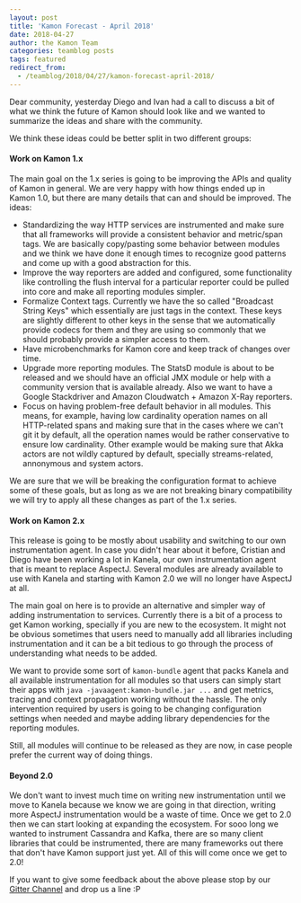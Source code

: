 ```yaml
---
layout: post
title: 'Kamon Forecast - April 2018'
date: 2018-04-27
author: the Kamon Team
categories: teamblog posts
tags: featured
redirect_from:
  - /teamblog/2018/04/27/kamon-forecast-april-2018/
---
```



Dear community, yesterday Diego and Ivan had a call to discuss a bit of what we think the future of Kamon should look
like and we wanted to summarize the ideas and share with the community.



We think these ideas could be better split in two different groups:

#### Work on Kamon 1.x

The main goal on the 1.x series is going to be improving the APIs and quality of Kamon in general. We are very happy with
how things ended up in Kamon 1.0, but there are many details that can and should be improved. The ideas:
  - Standardizing the way HTTP services are instrumented and make sure that all frameworks will provide a consistent
    behavior and metric/span tags. We are basically copy/pasting some behavior between modules and we think we have
    done it enough times to recognize good patterns and come up with a good abstraction for this.
  - Improve the way reporters are added and configured, some functionality like controlling the flush interval for a
    particular reporter could be pulled into core and make all reporting modules simpler.
  - Formalize Context tags. Currently we have the so called "Broadcast String Keys" which essentially are just tags in
    the context. These keys are slightly different to other keys in the sense that we automatically provide codecs for
    them and they are using so commonly that we should probably provide a simpler access to them.
  - Have microbenchmarks for Kamon core and keep track of changes over time.
  - Upgrade more reporting modules. The StatsD module is about to be released and we should have an official JMX module or
    help with a community version that is available already. Also we want to have a Google Stackdriver and Amazon
    Cloudwatch + Amazon X-Ray reporters.
  - Focus on having problem-free default behavior in all modules. This means, for example, having low cardinality operation
    names on all HTTP-related spans and making sure that in the cases where we can't git it by default, all the operation
    names would be rather conservative to ensure low cardinality. Other example would be making sure that Akka actors are
    not wildly captured by default, specially streams-related, annonymous and system actors.

We are sure that we will be breaking the configuration format to achieve some of these goals, but as long as we are not
breaking binary compatibility we will try to apply all these changes as part of the 1.x series.

#### Work on Kamon 2.x

This release is going to be mostly about usability and switching to our own instrumentation agent. In case you didn't
hear about it before, Cristian and Diego have been working a lot in Kanela, our own instrumentation agent that is meant
to replace AspectJ. Several modules are already available to use with Kanela and starting with Kamon 2.0 we will no
longer have AspectJ at all.

The main goal on here is to provide an alternative and simpler way of adding instrumentation to services. Currently there
is a bit of a process to get Kamon working, specially if you are new to the ecosystem. It might not be obvious sometimes
that users need to manually add all libraries including instrumentation and it can be a bit tedious to go through the
process of understanding what needs to be added.

We want to provide some sort of `kamon-bundle` agent that packs Kanela and all available instrumentation for all modules
so that users can simply start their apps with `java -javaagent:kamon-bundle.jar ...` and get metrics, tracing and
context propagation working without the hassle. The only intervention required by users is going to be changing configuration
settings when needed and maybe adding library dependencies for the reporting modules.

Still, all modules will continue to be released as they are now, in case people prefer the current way of doing things.


#### Beyond 2.0

We don't want to invest much time on writing new instrumentation until we move to Kanela because we know we are going in
that direction, writing more AspectJ instrumentation would be a waste of time. Once we get to 2.0 then we can start looking
at expanding the ecosystem. For sooo long we wanted to instrument Cassandra and Kafka, there are so many client libraries
that could be instrumented, there are many frameworks out there that don't have Kamon support just yet. All of this will
come once we get to 2.0!

If you want to give some feedback about the above please stop by our [Gitter Channel][1] and drop us a line :P

[1]: https://gitter.im/kamon-io/Kamon
